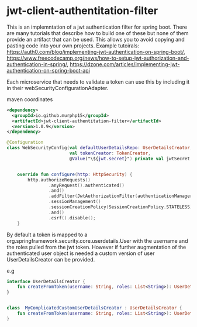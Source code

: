# jwt-client-authentitation-filter


This is an implemntation of a jwt authentication filter for spring boot. 
There are many tutorials that describe how to build one of these but none of them provide an artifact that can be used. This allows you to avoid copying and pasting code into your own projects. 
Example tutoirals: https://auth0.com/blog/implementing-jwt-authentication-on-spring-boot/, https://www.freecodecamp.org/news/how-to-setup-jwt-authorization-and-authentication-in-spring/, https://dzone.com/articles/implementing-jwt-authentication-on-spring-boot-api


Each microservice that needs to validate a token can use this by including it in their webSecurityConfigurationAdapter. 


maven coordinates 

```xml
<dependency>
  <groupId>io.github.murphp15</groupId>
  <artifactId>jwt-client-authentitation-filter</artifactId>
  <version>1.0.9</version>
</dependency>
```

```kotlin
@Configuration
class WebSecurityConfig(val defaultUserDetailsRepo: UserDetailsCreator,
                        val tokenCreator: TokenCreator,
                        @Value("\${jwt.secret}") private val jwtSecret: String) : WebSecurityConfigurerAdapter() {


    override fun configure(http: HttpSecurity) {
        http.authorizeRequests()
                .anyRequest().authenticated()
                .and()
                .addFilter(JwtAuthorizationFilter(authenticationManager(), defaultUserDetailsRepo, jwtSecret))
                .sessionManagement()
                .sessionCreationPolicy(SessionCreationPolicy.STATELESS)
                .and()
                .csrf().disable();
    }
```


By default a token is mapped to a org.springframework.security.core.userdetails.User with the username and the roles pulled from the jwt token. 
However if further augmentation of the authenticated user object is needed a custom version of user UserDetailsCreator can be provided.

e.g

```kotlin
interface UserDetailsCreator {
    fun createFromToken(username: String, roles: List<String>): UserDetails?
}


class  MyComplicatedCustomUserDetailsCreator : UserDetailsCreator {
    fun createFromToken(username: String, roles: List<String>): UserDetails = MyCustomUserObject("blah", roles = "ROLE_CAN_DO_STUFF")
}
```

 
